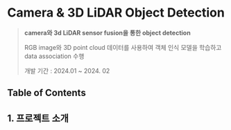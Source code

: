 # Camera & 3D LiDAR Object Detection
> **camera와 3d LiDAR sensor fusion을 통한 object detection**
>
> RGB image와 3D point cloud 데이터를 사용하여 객체 인식 모델을 학습하고 data association 수행
>
> 개발 기간 : 2024.01 ~ 2024. 02

## Table of Contents

## 1. 프로젝트 소개
